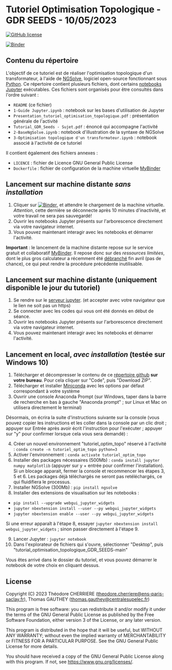 # Tutoriel Optimisation Topologique - GDR SEEDS - 10/05/2023

[![GitHub license](https://img.shields.io/github/license/tcherrie/tutorial_optimisation_topologique_GDR_SEEDS)](https://github.com/tcherrie/tutorial_optimisation_topologique_GDR_SEEDS)

[![Binder](https://mybinder.org/badge_logo.svg)](https://mybinder.org/v2/gh/tcherrie/tutorial_optimisation_topologique_GDR_SEEDS/main?urlpath=/tree/)

## Contenu du répertoire
L'objectif de ce tutoriel est de réaliser l'optimisation topologique d'un transformateur, à l'aide de [NGSolve](https://ngsolve.org/), logiciel open-source fonctionnant sous [Python](https://www.python.org/). Ce répertoire contient plusieurs fichiers, dont certains [notebooks Jupyter](https://jupyter.org/) exécutables. Ces fichiers sont organisés pour être consultés dans l'ordre suivant :

- `README` (ce fichier)
- `1-Guide Jupyter.ipynb` : notebook sur les bases d'utilisation de Jupyter
- `Presentation_tutoriel_optimisation_topologique.pdf` : présentation générale de l'activité
- `Tutorial_GDR_Seeds - Sujet.pdf` : énoncé qui accompagne l'activité
- `2-BaseNgSolve.ipynb` : notebook d'illustration de la syntaxe de NGSolve
- `3-Optimisation topologique d'un transformateur.ipynb` : notebook associé à l'activité de ce tutoriel

Il contient également des fichiers annexes :
- `LICENCE` : fichier de Licence GNU General Public License
- `Dockerfile` : fichier de configuration de la machine virtuelle [MyBinder](https://mybinder.org/)

## Lancement sur machine distante *sans installation*

1. Cliquer sur [![Binder](https://mybinder.org/badge_logo.svg)](https://mybinder.org/v2/gh/tcherrie/tutorial_optimisation_topologique_GDR_SEEDS/main?urlpath=/tree/), et attendre le chargement de la machine virtuelle. *Attention*, cette dernière se déconnecte après 10 minutes d'inactivité, et votre travail ne sera pas sauvegardé!
2. Ouvrir les notebooks Jupyter présents sur l'arborescence directement via votre navigateur internet.
3. Vous pouvez maintenant interagir avec les notebooks et démarrer l'activité.

**Important** : le lancement de la machine distante repose sur le service gratuit et collaboratif [MyBinder](https://mybinder.org/). Il repose donc sur des *ressources limitées*, dont le plus gros calculateur a récemment été [débranché](https://blog.jupyter.org/mybinder-org-reducing-capacity-c93ccfc6413f) fin avril (pas de chance), ce qui peut rendre la procédure précédente inutilisable.

## Lancement sur machine distante (uniquement disponible le jour du tutoriel)
1. Se rendre sur le [serveur jupyter](https://connectme.geeps.centralesupelec.fr:555). (et accepter avec votre navigateur que le lien ne soit pas un https)
2. Se connecter avec les codes qui vous ont été donnés en début de séance.
3. Ouvrir les notebooks Jupyter présents sur l'arborescence directement via votre navigateur internet.
4. Vous pouvez maintenant interagir avec les notebooks et démarrer l'activité.

## Lancement en local, *avec installation* (testée sur Windows 10)

1. Télécharger et décompresser le contenu de ce [répertoire github](https://github.com/tcherrie/tutorial_optimisation_topologique_GDR_SEEDS) **sur votre bureau**. Pour cela cliquer sur "Code", puis "Download ZIP".
2. Télécharger et installer [Miniconda](https://docs.conda.io/en/latest/miniconda.html) avec les options par défaut correspondant à votre système
3. Ouvrir une console Anaconda Prompt (sur Windows, taper dans la barre de recherche en bas à gauche "Anaconda prompt" ; sur Linux et Mac on utilisera directement le terminal)

Désormais, on écrira la suite d'instructions suivante sur la console (vous pouvez copier les instructions et les coller dans la console par un clic droit ; appuyer sur Entrée après avoir écrit l'instruction pour l'exécuter ; appuyer sur "y" pour confirmer lorsque cela vous sera demandé) : 

4. Créer un nouvel environnement "tutoriel_optim_topo" réservé à l'activité : `conda create -n tutoriel_optim_topo python=3`
5. Activer l'environnement : `conda activate tutoriel_optim_topo`
6. Installer des packages nécessaires (500Mb) : `conda install jupyter numpy matplotlib` (appuyer sur y + entrée pour confirmer l'installation). Si un blocage apparait, fermer la console et recommencer les étapes 3, 5 et 6. Les packages déjà téléchargés ne seront pas retéléchargés, ce qui fluidifiera le processus.
7. Installer NGSolve (300Mb) : `pip install ngsolve`
8. Installer des extensions de visualisation sur les notebooks :
 - `pip install --upgrade webgui_jupyter_widgets`
 - `jupyter nbextension install --user --py webgui_jupyter_widgets`
 - `jupyter nbextension enable --user --py webgui_jupyter_widgets`

Si une erreur apparaît à l'étape 8, essayer `jupyter nbextension install webgui_jupyter_widgets` ; sinon passer directement à l'étape 9.

9. Lancer Jupyter : `jupyter notebook`
10. Dans l'explorateur de fichiers qui s'ouvre, sélectionner "Desktop", puis "tutorial_optimisation_topologique_GDR_SEEDS-main"

Vous êtes arrivé dans le dossier du tutoriel, et vous pouvez démarrer le notebook de votre choix en cliquant dessus.

## License

Copyright (C) 2023 Théodore CHERRIERE (theodore.cherriere@ens-paris-saclay.fr), Thomas GAUTHEY (thomas.gauthey@centralesupelec.fr)

This program is free software: you can redistribute it and/or modify it under the terms of the GNU General Public License as published by the Free Software Foundation, either version 3 of the License, or any later version.

This program is distributed in the hope that it will be useful, but WITHOUT ANY WARRANTY; without even the implied warranty of MERCHANTABILITY or FITNESS FOR A PARTICULAR PURPOSE.  See the GNU General Public License for more details.

You should have received a copy of the GNU General Public License along with this program.  If not, see <https://www.gnu.org/licenses/>.
